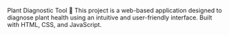 Plant Diagnostic Tool 🌱
This project is a web-based application designed to diagnose plant health using an intuitive and user-friendly interface. Built with HTML, CSS, and JavaScript.
